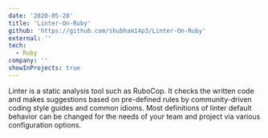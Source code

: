 ```yaml
---
date: '2020-05-28'
title: 'Linter-On-Ruby'
github: 'https://github.com/shubham14p3/Linter-On-Ruby'
external: ''
tech:
  - Ruby
company: ''
showInProjects: true
---
```


Linter is a static analysis tool such as RuboCop. It checks the written code and makes suggestions based on pre-defined rules by community-driven coding style guides and common idioms. Most definitions of linter default behavior can be changed for the needs of your team and project via various configuration options.
